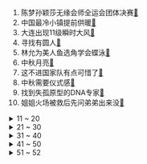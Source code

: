 1. 陈梦孙颖莎无缘会师全运会团体决赛[:link:](https://s.weibo.com/weibo?q=%23陈梦孙颖莎无缘会师全运会团体决赛%23&Refer=top)
2. 中国最冷小镇提前供暖[:link:](https://s.weibo.com/weibo?q=%23中国最冷小镇提前供暖%23&Refer=top)
3. 大连出现11级瞬时大风[:link:](https://s.weibo.com/weibo?q=%23大连出现11级瞬时大风%23&Refer=top)
4. 寻找有圆人[:link:](https://s.weibo.com/weibo?q=%23寻找有圆人%23&Refer=top)
5. 林允为美人鱼选角学会蝶泳[:link:](https://s.weibo.com/weibo?q=%23林允为美人鱼选角学会蝶泳%23&Refer=top)
6. 中秋月亮[:link:](https://s.weibo.com/weibo?q=%23中秋月亮%23&Refer=top)
7. 这不进国家队有点可惜了[:link:](https://s.weibo.com/weibo?q=%23这不进国家队有点可惜了%23&Refer=top)
8. 中秋需要仪式感[:link:](https://s.weibo.com/weibo?q=%23中秋需要仪式感%23&Refer=top)
9. 找到失孤原型的DNA专家[:link:](https://s.weibo.com/weibo?q=%23找到失孤原型的DNA专家%23&Refer=top)
10. 姐姐火场被救后先问弟弟出来没[:link:](https://s.weibo.com/weibo?q=%23姐姐火场被救后先问弟弟出来没%23&Refer=top)
<details>
<summary>11 ~ 20</summary>

11. 周生辰的婚后感受[:link:](https://s.weibo.com/weibo?q=%23周生辰的婚后感受%23&Refer=top)
12. 浙江的农村有多豪华[:link:](https://s.weibo.com/weibo?q=%23浙江的农村有多豪华%23&Refer=top)
13. 第一次觉得鳄鱼可爱[:link:](https://s.weibo.com/weibo?q=%23第一次觉得鳄鱼可爱%23&Refer=top)
14. 家有儿女夏东海家到底多有钱[:link:](https://s.weibo.com/weibo?q=%23家有儿女夏东海家到底多有钱%23&Refer=top)
15. 上一辈的冰箱能有多窒息[:link:](https://s.weibo.com/weibo?q=%23上一辈的冰箱能有多窒息%23&Refer=top)
16. 中秋月亮最圆时刻是早上7时55分[:link:](https://s.weibo.com/weibo?q=%23中秋月亮最圆时刻是早上7时55分%23&Refer=top)
17. 欧盟支持法国立场要求美澳澄清[:link:](https://s.weibo.com/weibo?q=%23欧盟支持法国立场要求美澳澄清%23&Refer=top)
18. 和相恋五年的男孩结婚了[:link:](https://s.weibo.com/weibo?q=%23和相恋五年的男孩结婚了%23&Refer=top)
19. 峰爆票房破2亿[:link:](https://s.weibo.com/weibo?q=%23峰爆票房破2亿%23&Refer=top)
20. 河南邮政回应邮寄黄金丢失[:link:](https://s.weibo.com/weibo?q=%23河南邮政回应邮寄黄金丢失%23&Refer=top)
</details>
<details>
<summary>21 ~ 30</summary>

21. 苹果iOS15[:link:](https://s.weibo.com/weibo?q=%23苹果iOS15%23&Refer=top)
22. 这Siri怎么区别对待[:link:](https://s.weibo.com/weibo?q=%23这Siri怎么区别对待%23&Refer=top)
23. 周冬雨把刘昊然P进合影[:link:](https://s.weibo.com/weibo?q=%23周冬雨把刘昊然P进合影%23&Refer=top)
24. 陈都灵第三次出席北京国际电影节[:link:](https://s.weibo.com/weibo?q=%23陈都灵第三次出席北京国际电影节%23&Refer=top)
25. TFBOYS合体了但没完全合体[:link:](https://s.weibo.com/weibo?q=%23TFBOYS合体了但没完全合体%23&Refer=top)
26. 王菲谢霆锋世纪同台[:link:](https://s.weibo.com/weibo?q=%23王菲谢霆锋世纪同台%23&Refer=top)
27. 9岁孩子玩手机不运动患上静脉血栓[:link:](https://s.weibo.com/weibo?q=%239岁孩子玩手机不运动患上静脉血栓%23&Refer=top)
28. 当冷战时厕所没纸了[:link:](https://s.weibo.com/weibo?q=%23当冷战时厕所没纸了%23&Refer=top)
29. 巴西两男子试图劫持直升机去劫狱[:link:](https://s.weibo.com/weibo?q=%23巴西两男子试图劫持直升机去劫狱%23&Refer=top)
30. 韩庚把谐音梗玩明白了[:link:](https://s.weibo.com/weibo?q=%23韩庚把谐音梗玩明白了%23&Refer=top)
</details>
<details>
<summary>31 ~ 40</summary>

31. 一顿等了12年的中秋团圆饭[:link:](https://s.weibo.com/weibo?q=%23一顿等了12年的中秋团圆饭%23&Refer=top)
32. 俄校园枪击案致8死24伤[:link:](https://s.weibo.com/weibo?q=%23俄校园枪击案致8死24伤%23&Refer=top)
33. 张蓝心红毯礼裙亮到能照明吧[:link:](https://s.weibo.com/weibo?q=%23张蓝心红毯礼裙亮到能照明吧%23&Refer=top)
34. 周杰伦获赠巴黎18号球衣[:link:](https://s.weibo.com/weibo?q=%23周杰伦获赠巴黎18号球衣%23&Refer=top)
35. 螃蟹刚来我家时还很怕生[:link:](https://s.weibo.com/weibo?q=%23螃蟹刚来我家时还很怕生%23&Refer=top)
36. 东方卫视竟把街舞和剪纸融合了[:link:](https://s.weibo.com/weibo?q=%23东方卫视竟把街舞和剪纸融合了%23&Refer=top)
37. 首批iPhone13已发货[:link:](https://s.weibo.com/weibo?q=%23首批iPhone13已发货%23&Refer=top)
38. 9名驴友被困野山民警连夜冒雨施救[:link:](https://s.weibo.com/weibo?q=%239名驴友被困野山民警连夜冒雨施救%23&Refer=top)
39. 开场仅三小时哈利波特城堡成垃圾堆[:link:](https://s.weibo.com/weibo?q=%23开场仅三小时哈利波特城堡成垃圾堆%23&Refer=top)
40. 男子暗语买烟老板秒懂[:link:](https://s.weibo.com/weibo?q=%23男子暗语买烟老板秒懂%23&Refer=top)
</details>
<details>
<summary>41 ~ 50</summary>

41. 原来真的会有地方像水墨画[:link:](https://s.weibo.com/weibo?q=%23原来真的会有地方像水墨画%23&Refer=top)
42. 毒液2角色海报[:link:](https://s.weibo.com/weibo?q=%23毒液2角色海报%23&Refer=top)
43. 单位没发月饼员工把经理打到住院[:link:](https://s.weibo.com/weibo?q=%23单位没发月饼员工把经理打到住院%23&Refer=top)
44. 100秒重温从小问到大的中秋疑惑[:link:](https://s.weibo.com/weibo?q=%23100秒重温从小问到大的中秋疑惑%23&Refer=top)
45. 全运会女子百米葛曼棋夺冠[:link:](https://s.weibo.com/weibo?q=%23全运会女子百米葛曼棋夺冠%23&Refer=top)
46. 马龙最想走的门打开了[:link:](https://s.weibo.com/weibo?q=%23马龙最想走的门打开了%23&Refer=top)
47. 深圳海景民宿一房难求[:link:](https://s.weibo.com/weibo?q=%23深圳海景民宿一房难求%23&Refer=top)
48. 佟丽娅于和伟郑恺主持北影节开幕式[:link:](https://s.weibo.com/weibo?q=%23佟丽娅于和伟郑恺主持北影节开幕式%23&Refer=top)
49. 周杰伦获赠巴黎圣日耳曼专属球衣[:link:](https://s.weibo.com/weibo?q=%23周杰伦获赠巴黎圣日耳曼专属球衣%23&Refer=top)
50. 永劫无间服务器[:link:](https://s.weibo.com/weibo?q=%23永劫无间服务器%23&Refer=top)
</details>
<details>
<summary>51 ~ 52</summary>

51. 3头野象串门边检站悠闲吃播[:link:](https://s.weibo.com/weibo?q=%233头野象串门边检站悠闲吃播%23&Refer=top)
52. 阿尔茨海默病日[:link:](https://s.weibo.com/weibo?q=%23阿尔茨海默病日%23&Refer=top)
</details>